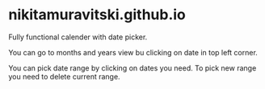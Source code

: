# nikitamuravitski.github.io
Fully functional calender with date picker.

You can go to months and years view bu clicking
on date in top left corner.

You can pick date range by clicking on dates you need.
To pick new range you need to delete current range.
